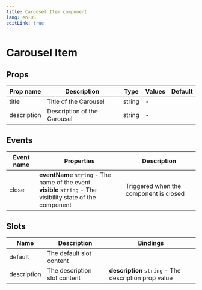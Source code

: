 ```yaml
---
title: Carousel Item component
lang: en-US
editLink: true
---
```


# Carousel Item

## Props

| Prop name   | Description                 | Type   | Values | Default |
| ----------- | --------------------------- | ------ | ------ | ------- |
| title       | Title of the Carousel       | string | -      |         |
| description | Description of the Carousel | string | -      |         |

## Events

| Event name | Properties                                                                                                      | Description                            |
| ---------- | --------------------------------------------------------------------------------------------------------------- | -------------------------------------- |
| close      | **eventName** `string` - The name of the event<br/>**visible** `string` - The visibility state of the component | Triggered when the component is closed |

## Slots

| Name        | Description                  | Bindings                                              |
| ----------- | ---------------------------- | ----------------------------------------------------- |
| default     | The default slot content     |                                                       |
| description | The description slot content | **description** `string` - The description prop value |
